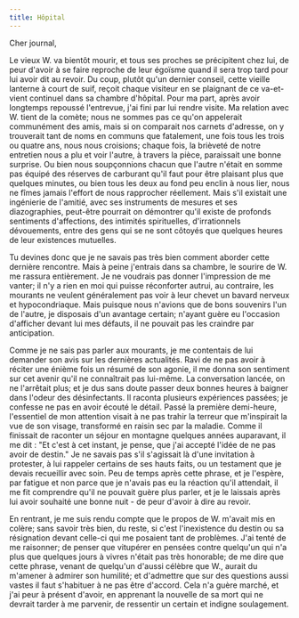 ```yaml
---
title: Hôpital
---
```


Cher journal,


Le vieux W. va bientôt mourir, et tous ses proches se précipitent chez lui, de
peur d'avoir à se faire reproche de leur égoïsme quand il sera trop tard pour
lui avoir dit au revoir. Du coup, plutôt qu'un dernier conseil, cette vieille
lanterne à court de suif, reçoit chaque visiteur en se plaignant de ce
va-et-vient continuel dans sa chambre d'hôpital. Pour ma part, après avoir
longtemps repoussé l'entrevue, j'ai fini par lui rendre visite. Ma relation
avec W. tient de la comète; nous ne sommes pas ce qu'on appelerait communément
des amis, mais si on comparait nos carnets d'adresse, on y trouverait tant de
noms en communs que fatalement, une fois tous les trois ou quatre ans, nous
nous croisions; chaque fois, la brièveté de notre entretien nous a plu et voir
l'autre, à travers la pièce, paraissait une bonne surprise. Ou bien nous
soupçonnions chacun que l'autre n'était en somme pas équipé des réserves de
carburant qu'il faut pour être plaisant plus que quelques minutes, ou bien tous
les deux au fond peu enclin à nous lier, nous ne fîmes jamais l'effort de nous
rapprocher réellement. Mais s'il existait une ingénierie de l'amitié, avec ses
instruments de mesures et ses diazographies, peut-être pourrait on démontrer
qu'il existe de profonds sentiments d'affections, des intimités spirituelles,
d'irrationnels dévouements, entre des gens qui se ne sont côtoyés que quelques
heures de leur existences mutuelles.

Tu devines donc que je ne savais pas très bien comment aborder cette dernière
rencontre. Mais à peine j'entrais dans sa chambre, le sourire de W. me rassura
entièrement. Je ne voudrais pas donner l'impression de me vanter; il n'y a rien
en moi qui puisse réconforter autrui, au contraire, les mourants ne veulent
généralement pas voir à leur chevet un bavard nerveux et hypocondriaque.  Mais
puisque nous n'avions que de bons souvenirs l'un de l'autre, je disposais d'un
avantage certain; n'ayant guère eu l'occasion d'afficher devant lui mes
défauts, il ne pouvait pas les craindre par anticipation.

Comme je ne sais pas parler aux mourants, je me contentais de lui demander son
avis sur les dernières actualités. Ravi de ne pas avoir à réciter une énième
fois un résumé de son agonie, il me donna son sentiment sur cet avenir qu'il ne
connaîtrait pas lui-même. La conversation lancée, on ne l'arrêtait plus; et je
dus sans doute passer deux bonnes heures à baigner dans l'odeur des
désinfectants. Il raconta plusieurs expériences passées; je confesse ne pas en
avoir écouté le détail. Passé la première demi-heure, l'essentiel de mon
attention visait à ne pas trahir la terreur que m'inspirait la vue de son
visage, transformé en raisin sec par la maladie. Comme il finissait de raconter
un séjour en montagne quelques années auparavant, il me dit : "Et c'est à cet
instant, je pense, que j'ai accepté l'idée de ne pas avoir de destin." Je ne
savais pas s'il s'agissait là d'une invitation à protester, à lui rappeler
certains de ses hauts faits, ou un testament que je devais recueillir avec soin.
Peu de temps après cette phrase, et je l'espère, par fatigue et non parce que je
n'avais pas eu la réaction qu'il attendait, il me fit comprendre qu'il ne
pouvait guère plus parler, et je le laissais après lui avoir souhaité une bonne
nuit - de peur d'avoir à dire au revoir.

En rentrant, je me suis rendu compte que le propos de W. m'avait mis en colère;
sans savoir très bien, du reste, si c'est l'inexistence du destin ou sa
résignation devant celle-ci qui me posaient tant de problèmes. J'ai tenté de me
raisonner; de penser que vitupérer en pensées contre quelqu'un qui n'a plus que
quelques jours à vivres n'était pas très honorable; de me dire que cette phrase,
venant de quelqu'un d'aussi célèbre que W., aurait du m'amener à admirer son
humilité; et d'admettre que sur des questions aussi vastes il faut s'habituer à
ne pas être d'accord. Cela n'a guère marché, et j'ai peur à présent d'avoir, en
apprenant la nouvelle de sa mort qui ne devrait tarder à me parvenir, de
ressentir un certain et indigne soulagement.
